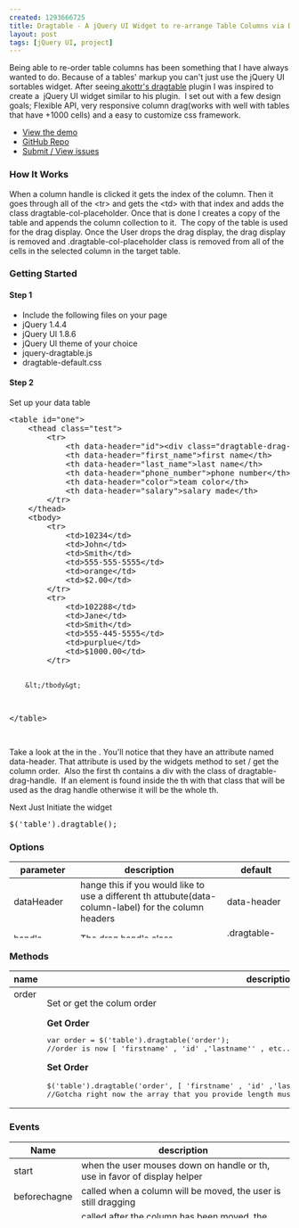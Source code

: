```yaml
--- 
created: 1293666725
title: Dragtable - A jQuery UI Widget to re-arrange Table Columns via Drag & Drop
layout: post
tags: [jQuery UI, project]
---
```

<p>Being able to re-order table columns has been something that I have always wanted to do. Because of a tables' markup you can't just use the jQuery UI sortables widget. After seeing<a href="http://akottr.de/dragtable" target="_blank"> akottr's dragtable</a> plugin I was inspired to create a&nbsp; jQuery UI widget similar to his plugin.&nbsp; I set out with a few design goals; Flexible API, very responsive column drag(works with well with tables that have +1000 cells) and a easy to customize css framework.</p>
<!--break-->
<ul>
    <li><a href="/dev/project/dragtable/demo.htm" target="_blank">View the demo</a></li>
    <li><a target="_blank" href="https://github.com/jebaird/dragtable">GitHub Repo</a></li>
    <li><a href="https://github.com/jebaird/dragtable/issues?direction=desc&amp;sort=created&amp;state=open">Submit / View issues</a></li>
</ul>
<h3>How It Works</h3>
<p>When a column handle is clicked it gets the index of the column. Then it goes through all of the &lt;tr&gt; and gets the &lt;td&gt; with that index and adds the class dragtable-col-placeholder. Once that is done I creates a copy of the table and appends the column collection to it.&nbsp; The copy of the table is used for the drag display. Once the User drops the drag display, the drag display is removed and .dragtable-col-placeholder class is removed from all of the cells in the selected column in the target table.</p>
<h3>Getting Started</h3>
<h4>Step 1</h4>
<ul>
    <li>Include the following files on your page</li>
    <li>jQuery 1.4.4</li>
    <li>jQuery UI 1.8.6</li>
    <li>jQuery UI theme of your choice</li>
    <li>jquery-dragtable.js</li>
    <li>dragtable-default.css</li>
</ul>
<h4>Step 2</h4>
<p>Set up your data table</p>
<pre class="brush: html">
&lt;table id=&quot;one&quot;&gt;
	&lt;thead class=&quot;test&quot;&gt;
		&lt;tr&gt;
			&lt;th data-header=&quot;id&quot;&gt;&lt;div class=&quot;dragtable-drag-handle&quot;&gt;&lt;/div&gt; ID&lt;/th&gt;
			&lt;th data-header=&quot;first_name&quot;&gt;first name&lt;/th&gt;
			&lt;th data-header=&quot;last_name&quot;&gt;last name&lt;/th&gt;
			&lt;th data-header=&quot;phone_number&quot;&gt;phone number&lt;/th&gt;
			&lt;th data-header=&quot;color&quot;&gt;team color&lt;/th&gt;
			&lt;th data-header=&quot;salary&quot;&gt;salary made&lt;/th&gt;
		&lt;/tr&gt;
	&lt;/thead&gt;
	&lt;tbody&gt;
		&lt;tr&gt;
			&lt;td&gt;10234&lt;/td&gt;
			&lt;td&gt;John&lt;/td&gt;
			&lt;td&gt;Smith&lt;/td&gt;
			&lt;td&gt;555-555-5555&lt;/td&gt;
			&lt;td&gt;orange&lt;/td&gt;
			&lt;td&gt;$2.00&lt;/td&gt;
		&lt;/tr&gt;
		&lt;tr&gt;
			&lt;td&gt;102288&lt;/td&gt;
			&lt;td&gt;Jane&lt;/td&gt;
			&lt;td&gt;Smith&lt;/td&gt;
			&lt;td&gt;555-445-5555&lt;/td&gt;
			&lt;td&gt;purplue&lt;/td&gt;
			&lt;td&gt;$1000.00&lt;/td&gt;
		&lt;/tr&gt;

        &lt;/tbody&gt;
&lt;/table&gt;


</pre>
<p>Take a look at the  in the . You'll notice that they have an attribute named data-header. That attribute is used by the widgets method to set / get the column order.&nbsp; Also the first th contains a div with the class of dragtable-drag-handle.&nbsp; If an element is found inside the th with that class that will be used as the drag handle otherwise it will be the whole th.</p>
<p>Next Just Initiate the widget</p>
<pre class="brush: js">
$('table').dragtable();
</pre>
<h3>Options</h3>
<table width="700" height="137" cellspacing="0" cellpadding="0" border="0" style="">
    <thead>
        <tr>
            <th scope="col">parameter</th>
            <th scope="col">description</th>
            <th scope="col">default</th>
        </tr>
    </thead>
    <tbody>
        <tr>
            <td>dataHeader</td>
            <td>hange this if you would like to use a different th attubute(data-column-label) for the column headers</td>
            <td>data-header</td>
        </tr>
        <tr>
            <td>handle</td>
            <td>The drag handle class</td>
            <td>.dragtable-drag-handle</td>
        </tr>
        <tr>
            <td>change</td>
            <td>optional callback function that is called when the column order changes</td>
            <td>$.noop</td>
        </tr>
        <tr>
            <td>displayHelper</td>
            <td>optional callback function that can be used to tweak the look of the column in that is currently getting dragged</td>
            <td>$.noop</td>
        </tr>
    </tbody>
</table>
<h3>Methods</h3>
<table width="700" cellspacing="0" cellpadding="0" border="0">
    <thead>
        <tr>
            <th scope="col">name</th>
            <th scope="col">description</th>
        </tr>
    </thead>
    <tbody>
        <tr>
            <td valign="top">order</td>
            <td>
            <p>Set or get the colum order</p>
            <div><strong>Get Order</strong></div>
            <pre class="brush: js">
var order = $('table').dragtable('order');
//order is now [ 'firstname' , 'id' ,'lastname'' , etc......]
</pre>
            <p><strong>Set Order</strong></p>
            <pre class="brush: js">
$('table').dragtable('order', [ 'firstname' , 'id' ,'lastname'' , etc......]);
//Gotcha right now the array that you provide length must match the current length of the table columns
</pre>
            </td>
        </tr>
    </tbody>
</table>
<h3>Events</h3>
<table width="700" height="137" cellspacing="0" cellpadding="0" border="0" style="">
    <thead>
        <tr>
            <th scope="col">Name</th>
            <th scope="col">description</th>
        </tr>
    </thead>
    <tbody>
        <tr>
            <td>start</td>
            <td>when the user mouses down on handle or th, use in favor of display helper</td>
        </tr>
        <tr>
            <td>beforechagne</td>
            <td>called when a column will be moved, the user is still dragging</td>
        </tr>
        <tr>
            <td>change</td>
            <td>called after the column has been moved, the user is still dragging</td>
        </tr>
        <tr>
            <td>stop</td>
            <td>after the user drops the column and stops dragging</td>
        </tr>
    </tbody>
</table>
<p>&nbsp;</p>
